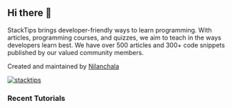 ## Hi there 👋
<p align="left">StackTips brings developer-friendly ways to learn programming. With articles, programming courses, and quizzes, we aim to teach in the ways developers learn best. We have over 500 articles and 300+ code snippets published by our valued community members.</h3>

Created and maintained by <a href="https://twitter.com/@asknilan" target="blank">Nilanchala</a>
<p><a href="https://twitter.com/stacktips" target="blank"><img src="https://img.shields.io/twitter/follow/stacktips?logo=twitter&style=for-the-badge" alt="stacktips" /></a>
</p>

### Recent Tutorials

<!-- BLOG-POST-LIST:START -->
<!-- BLOG-POST-LIST:END -->
